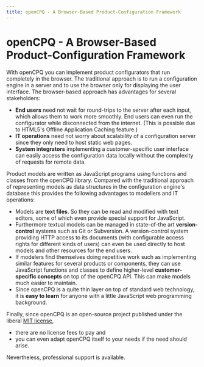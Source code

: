 ```yaml
---
title: openCPQ - A Browser-Based Product-Configuration Framework
---
```

# openCPQ - A Browser-Based Product-Configuration Framework

With openCPQ you can implement product configurators that run completely
in the browser.  The traditional approach is to run a configuration
engine in a server and to use the browser only for displaying the user
interface.  The browser-based approach has advantages for several
stakeholders:

- **End users** need not wait for round-trips to the server after each
  input, which allows them to work more smoothly.
  End users can even run the configurator while disconnected from the
  internet.  (This is possible due to HTML5's Offline Application
  Caching feature.)
- **IT operations** need not worry about scalability of a configuration
  server since they only need to host static web pages.
- **System integrators** implementing a customer-specific user interface can
  easily access the configuration data locally without the complexity of
  requests for remote data.

Product models are written as JavaScript programs using functions and
classes from the openCPQ library.  Compared with the traditional
approach of representing models as data structures in the configuration
engine's database this provides the following advantages to modellers
and IT operations:

- Models are **text files**.  So they can be read and modified with text
  editors, some of which even provide special support for JavaScript.
- Furthermore textual models can be managed in state-of-the art
  **version-control** systems such as Git or Subversion.  A version-control
  system providing HTTP access to its documents (with configurable
  access rights for different kinds of users) can even be used directly
  to host models and other resources for the end users.
- If modelers find themselves doing repetitive work such as implementing
  similar features for several products or components, they can use
  JavaScript functions and classes to define higher-level
  **customer-specific concepts** on top of the openCPQ API.  This can make
  models much easier to maintain.
- Since openCPQ is a quite thin layer on top of standard web technology,
  it is **easy to learn** for anyone with a little JavaScript web
  programming background.



Finally, since openCPQ is an open-source project published under the
liberal
[MIT license](https://raw.githubusercontent.com/webXcerpt/openCPQ/master/LICENSE),

- there are no license fees to pay and
- you can even adapt openCPQ itself to your needs if the need should
  arise.

Nevertheless, professional support is available.

<!-- TODO
- mention reactjs
- link to demo (once we have a public one) and example code
-->
